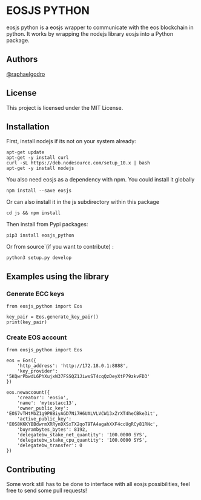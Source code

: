 # EOSJS PYTHON

eosjs python is a eosjs wrapper to communicate with the eos blockchain in python. It works by wrapping the nodejs library eosjs into a Python package.

## Authors
[@raphaelgodro](https://github.com/raphaelgodro)

## License
This project is licensed under the MIT License.

## Installation

First, install nodejs if its not on your system already:
```
apt-get update
apt-get -y install curl
curl -sL https://deb.nodesource.com/setup_10.x | bash
apt-get -y install nodejs
```

You also need eosjs as a dependency with npm.
You could install it globally
```
npm install --save eosjs
```
Or can also install it in the js subdirectory within this package
```
cd js && npm install
```



Then install from Pypi packages:
```
pip3 install eosjs_python
```

Or from source`(if you want to contribute) : 
```
python3 setup.py develop
```



## Examples using the library

### Generate ECC keys
```
from eosjs_python import Eos

key_pair = Eos.generate_key_pair()
print(key_pair)
```

### Create EOS account
```
from eosjs_python import Eos

eos = Eos({
	'http_address': 'http://172.18.0.1:8888',
	'key_provider': '5KQwrPbwdL6PhXujxW37FSSQZ1JiwsST4cqQzDeyXtP79zkvFD3'
})

eos.newaccount({
	'creator': 'eosio',
	'name': 'mytestacc13',
	'owner_public_key': 'EOS7vTHtMbZ1g9P8BiyAGD7Ni7H6UALVLVCW13xZrXT4heCBke3it',
	'active_public_key': 'EOS8KKKYBBdwrmXRRynDXSxTX2qoT9TA4agahXXF4ccUgRCy81RNc',
	'buyrambytes_bytes': 8192,
	'delegatebw_stake_net_quantity': '100.0000 SYS',
	'delegatebw_stake_cpu_quantity': '100.0000 SYS',
	'delegatebw_transfer': 0
})
```

## Contributing

Some work still has to be done to interface with all eosjs possibilities, feel free to send some pull requests!

